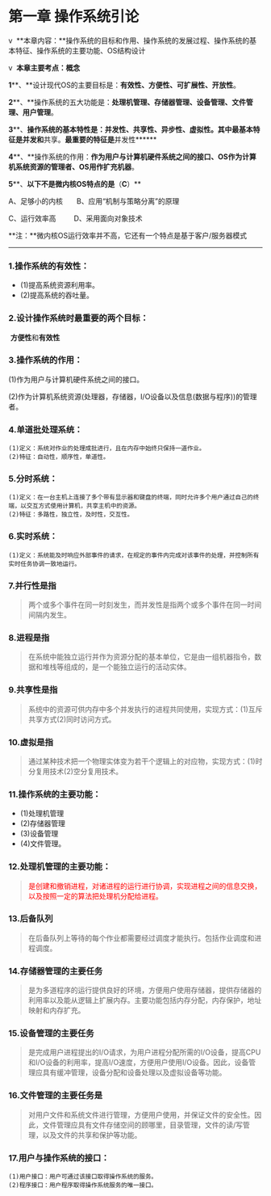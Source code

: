 # 第一章 操作系统引论

v  **本章内容：**操作系统的目标和作用、操作系统的发展过程、操作系统的基本特征、操作系统的主要功能、OS结构设计

v  **本章主要考点：**概念****

**1****、**设计现代OS的主要目标是：**有效性、方便性、可扩展性、开放性**。

**2****、**操作系统的五大功能是：**处理机管理、存储器管理、设备管理、文件管理、用户管理**。

**3****、**操作系统的基本特性是：**并发性、共享性、异步性、虚拟性。**其中最基本特征是**并发**和**共享。**最重要的特征是**并发性******

**4****、**操作系统的作用：**作为用户与计算机硬件系统之间的接口、****OS****作为计算机系统资源的管理者、****OS****用作扩充机器**。

**5****、**以下不是微内核OS特点的是**（****C****）**

A、足够小的内核       B、应用“机制与策略分离”的原理

C、运行效率高         D、采用面向对象技术

**注：**微内核OS运行效率并不高，它还有一个特点是基于客户/服务器模式

---

### 1.操作系统的有效性：

- (1)提高系统资源利用率。
- (2)提高系统的吞吐量。

### 2.设计操作系统时最重要的两个目标：

​        **方便性**和**有效性**

### 3.操作系统的作用：

(1)作为用户与计算机硬件系统之间的接口。

(2)作为计算机系统资源(处理器，存储器，I/O设备以及信息(数据与程序))的管理者。


### 4.单道批处理系统：

	(1)定义：系统对作业的处理成批进行，且在内存中始终只保持一道作业。
	(2)特征：自动性，顺序性，单道性。
### 5.分时系统：

	(1)定义：在一台主机上连接了多个带有显示器和键盘的终端，同时允许多个用户通过自己的终端，以交互方式使用计算机，共享主机中的资源。
	(2)特征：多路性，独立性，及时性，交互性。
### 6.实时系统：

	(1)定义：系统能及时响应外部事件的请求，在规定的事件内完成对该事件的处理，并控制所有实时任务协调一致地运行。
### 7.并行性是指

> 两个或多个事件在同一时刻发生，而并发性是指两个或多个事件在同一时间间隔内发生。



### 8.进程是指

> 在系统中能独立运行并作为资源分配的基本单位，它是由一组机器指令，数据和堆栈等组成的，是一个能独立运行的活动实体。



### 9.共享性是指

> 系统中的资源可供内存中多个并发执行的进程共同使用，实现方式：(1)互斥共享方式(2)同时访问方式。



### 10.虚拟是指

> 通过某种技术把一个物理实体变为若干个逻辑上的对应物，实现方式：(1)时分复用技术(2)空分复用技术。



### 11.操作系统的主要功能：

- (1)处理机管理
- (2)存储器管理
- (3)设备管理
- (4)文件管理。

### 12.处理机管理的主要功能：

> <font color="red">是创建和撤销进程，对诸进程的运行进行协调，实现进程之间的信息交换，以及按照一定的算法把处理机分配给进程。</font>



### 13.后备队列

> 在后备队列上等待的每个作业都需要经过调度才能执行。包括作业调度和进程调度。



### 14.存储器管理的主要任务

> 是为多道程序的运行提供良好的环境，方便用户使用存储器，提供存储器的利用率以及能从逻辑上扩展内存。主要功能包括内存分配，内存保护，地址映射和内存扩充。



### 15.设备管理的主要任务

> 是完成用户进程提出的I/O请求，为用户进程分配所需的I/O设备，提高CPU和I/O设备的利用率，提高I/O速度，方便用户使用I/O设备。因此，设备管理应具有缓冲管理，设备分配和设备处理以及虚拟设备等功能。



### 16.文件管理的主要任务是

> 对用户文件和系统文件进行管理，方便用户使用，并保证文件的安全性。因此，文件管理应具有文件存储空间的顾哪里，目录管理，文件的读/写管理，以及文件的共享和保护等功能。



### 17.用户与操作系统的接口：

	(1)用户接口：用户可通过该接口取得操作系统的服务。
	(2)程序接口：用户程序取得操作系统服务的唯一接口。






